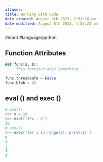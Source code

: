 ```yaml
---
aliases: 
title: Working with Code
date created: August 8th 2023, 2:51:16 pm
date modified: August 8th 2023, 4:53:23 pm
---
```

#input
#language/python 

## Function Attributes
```python
def func(a, b):
	'This function does something.'
	...
func.threadsafe = False
func.blah = 42
```

## eval ()  and exec ()
```python
# eval()
>>> x = 10
>>> eval('3*x - 2')
28
# exec()
>>> exec('for i in range(5): print(i)')
0
1
2
3
4
```

